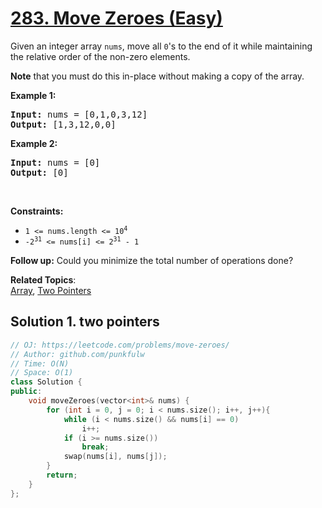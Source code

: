 # [283. Move Zeroes (Easy)](https://leetcode.com/problems/move-zeroes/)

<p>Given an integer array <code>nums</code>, move all <code>0</code>'s to the end of it while maintaining the relative order of the non-zero elements.</p>

<p><b>Note</b> that you must do this in-place without making a copy of the array.</p>


<p><strong>Example 1:</strong></p>
<pre>
<strong>Input:</strong> nums = [0,1,0,3,12]
<strong>Output:</strong> [1,3,12,0,0]
</pre>

<p><strong>Example 2:</strong></p>
<pre>
<strong>Input:</strong> nums = [0]
<strong>Output:</strong> [0]
</pre>


<p>&nbsp;</p>
<p><strong>Constraints:</strong></p>

<ul>
  <li><code>1 &lt;= nums.length &lt;= 10<sup>4</sup></code></li>
  <li><code>-2<sup>31</sup> &lt;= nums[i] &lt;= 2<sup>31</sup> - 1</code></li>
</ul>

<p><b>Follow up:</b> Could you minimize the total number of operations done?</p>


**Related Topics**:  
[Array](https://leetcode.com/tag/array/), [Two Pointers](https://leetcode.com/tag/two-pointers/)


## Solution 1. two pointers


```cpp
// OJ: https://leetcode.com/problems/move-zeroes/
// Author: github.com/punkfulw
// Time: O(N)
// Space: O(1)
class Solution {
public:
    void moveZeroes(vector<int>& nums) {
        for (int i = 0, j = 0; i < nums.size(); i++, j++){
            while (i < nums.size() && nums[i] == 0)
                i++;
            if (i >= nums.size())
                break;
            swap(nums[i], nums[j]);
        }
        return;
    }
};
```

